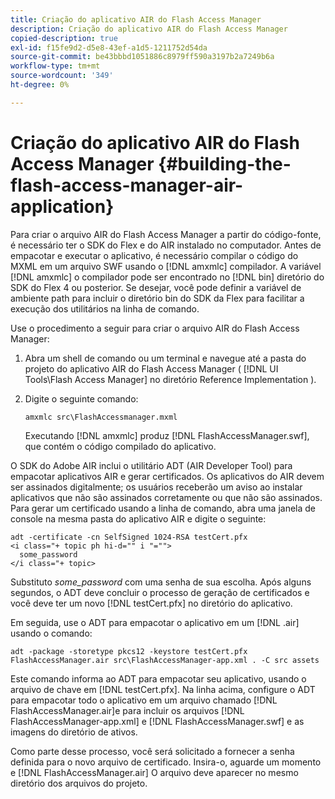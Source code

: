 ```yaml
---
title: Criação do aplicativo AIR do Flash Access Manager
description: Criação do aplicativo AIR do Flash Access Manager
copied-description: true
exl-id: f15fe9d2-d5e8-43ef-a1d5-1211752d54da
source-git-commit: be43bbbd1051886c8979ff590a3197b2a7249b6a
workflow-type: tm+mt
source-wordcount: '349'
ht-degree: 0%

---
```


# Criação do aplicativo AIR do Flash Access Manager {#building-the-flash-access-manager-air-application}

Para criar o arquivo AIR do Flash Access Manager a partir do código-fonte, é necessário ter o SDK do Flex e do AIR instalado no computador. Antes de empacotar e executar o aplicativo, é necessário compilar o código do MXML em um arquivo SWF usando o [!DNL amxmlc] compilador. A variável [!DNL amxmlc] o compilador pode ser encontrado no [!DNL bin] diretório do SDK do Flex 4 ou posterior. Se desejar, você pode definir a variável de ambiente path para incluir o diretório bin do SDK da Flex para facilitar a execução dos utilitários na linha de comando.

Use o procedimento a seguir para criar o arquivo AIR do Flash Access Manager:

1. Abra um shell de comando ou um terminal e navegue até a pasta do projeto do aplicativo AIR do Flash Access Manager ( [!DNL UI Tools\Flash Access Manager] no diretório Reference Implementation ).
1. Digite o seguinte comando:

   ```
   amxmlc src\FlashAccessmanager.mxml
   ```

   Executando [!DNL amxmlc] produz [!DNL FlashAccessManager.swf], que contém o código compilado do aplicativo.

O SDK do Adobe AIR inclui o utilitário ADT (AIR Developer Tool) para empacotar aplicativos AIR e gerar certificados. Os aplicativos do AIR devem ser assinados digitalmente; os usuários receberão um aviso ao instalar aplicativos que não são assinados corretamente ou que não são assinados. Para gerar um certificado usando a linha de comando, abra uma janela de console na mesma pasta do aplicativo AIR e digite o seguinte:

```
adt -certificate -cn SelfSigned 1024-RSA testCert.pfx  
<i class="+ topic ph hi-d="" i "="">
  some_password 
</i class="+ topic>
```

Substituto *some_password* com uma senha de sua escolha. Após alguns segundos, o ADT deve concluir o processo de geração de certificados e você deve ter um novo [!DNL testCert.pfx] no diretório do aplicativo.

Em seguida, use o ADT para empacotar o aplicativo em um [!DNL .air] usando o comando:

```
adt -package -storetype pkcs12 -keystore testCert.pfx FlashAccessManager.air src\FlashAccessManager-app.xml . -C src assets
```

Este comando informa ao ADT para empacotar seu aplicativo, usando o arquivo de chave em [!DNL testCert.pfx]. Na linha acima, configure o ADT para empacotar todo o aplicativo em um arquivo chamado [!DNL FlashAccessManager.air]e para incluir os arquivos [!DNL FlashAccessManager-app.xml] e [!DNL FlashAccessManager.swf] e as imagens do diretório de ativos.

Como parte desse processo, você será solicitado a fornecer a senha definida para o novo arquivo de certificado. Insira-o, aguarde um momento e [!DNL FlashAccessManager.air] O arquivo deve aparecer no mesmo diretório dos arquivos do projeto.
